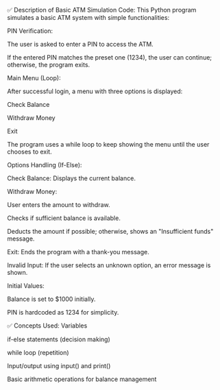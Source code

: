 ✅ Description of Basic ATM Simulation Code:
This Python program simulates a basic ATM system with simple functionalities:

PIN Verification:

The user is asked to enter a PIN to access the ATM.

If the entered PIN matches the preset one (1234), the user can continue; otherwise, the program exits.

Main Menu (Loop):

After successful login, a menu with three options is displayed:

Check Balance

Withdraw Money

Exit

The program uses a while loop to keep showing the menu until the user chooses to exit.

Options Handling (If-Else):

Check Balance: Displays the current balance.

Withdraw Money:

User enters the amount to withdraw.

Checks if sufficient balance is available.

Deducts the amount if possible; otherwise, shows an "Insufficient funds" message.

Exit: Ends the program with a thank-you message.

Invalid Input: If the user selects an unknown option, an error message is shown.

Initial Values:

Balance is set to $1000 initially.

PIN is hardcoded as 1234 for simplicity.

✅ Concepts Used:
Variables

if-else statements (decision making)

while loop (repetition)

Input/output using input() and print()

Basic arithmetic operations for balance management

